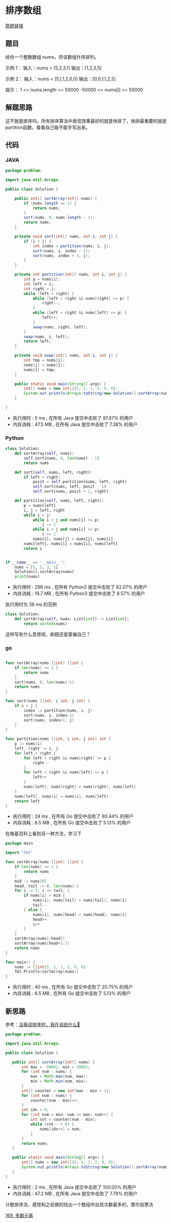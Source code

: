 # 排序数组

[原题链接](https://leetcode-cn.com/problems/sort-an-array/)

## 题目

给你一个整数数组 nums，将该数组升序排列。

示例 1：
输入：nums = [5,2,3,1]
输出：[1,2,3,5]

示例 2：
输入：nums = [5,1,1,2,0,0]
输出：[0,0,1,1,2,5]

提示：
1 <= nums.length <= 50000
-50000 <= nums[i] <= 50000

## 解题思路

这不就是排序吗，所有排序算法中表现效果最好的就是快排了，快排最重要的就是partition函数。看看自己能不能手写出来。

## 代码

### JAVA

```java
package problem;

import java.util.Arrays;

public class Solution {

    public int[] sortArray(int[] nums) {
        if (nums.length <= 1) {
            return nums;
        }
        sort(nums, 0, nums.length - 1);
        return nums;
    }

    private void sort(int[] nums, int i, int j) {
        if (i < j) {
            int index = partition(nums, i, j);
            sort(nums, i, index - 1);
            sort(nums, index + 1, j);
        }
    }

    private int partition(int[] nums, int i, int j) {
        int p = nums[i];
        int left = i;
        int right = j;
        while (left < right) {
            while (left < right && nums[right] >= p) {
                right--;
            }
            while (left < right && nums[left] <= p) {
                left++;
            }
            swap(nums, right, left);
        }
        swap(nums, i, left);
        return left;
    }

    private void swap(int[] nums, int i, int j) {
        int tmp = nums[j];
        nums[j] = nums[i];
        nums[i] = tmp;
    }

    public static void main(String[] args) {
        int[] nums = new int[]{5, 1, 1, 2, 0, 0};
        System.out.println(Arrays.toString(new Solution().sortArray(nums)));
    }

}
```

- 执行用时 : 5 ms , 在所有 Java 提交中击败了 97.87% 的用户 
- 内存消耗 : 47.5 MB , 在所有 Java 提交中击败了 7.38% 的用户

### Python

```python
class Solution:
    def sortArray(self, nums):
        self.sort(nums, 0, len(nums) - 1)
        return nums

    def sort(self, nums, left, right):
        if left < right:
            posit = self.partition(nums, left, right)
            self.sort(nums, left, posit - 1)
            self.sort(nums, posit + 1, right)

    def partition(self, nums, left, right):
        p = nums[left]
        i, j = left, right
        while i < j:
            while i < j and nums[j] >= p:
                j -= 1
            while i < j and nums[i] <= p:
                i += 1
            nums[i], nums[j] = nums[j], nums[i]
        nums[left], nums[i] = nums[i], nums[left]
        return i


if __name__ == '__main__':
    nums = [5, 2, 3, 1]
    Solution().sortArray(nums)
    print(nums)
```

- 执行用时 : 296 ms , 在所有 Python3 提交中击败了 62.07% 的用户 
- 内存消耗 : 19.7 MB , 在所有 Python3 提交中击败了 8.57% 的用户

执行用时为 36 ms 的范例

```python
class Solution:
    def sortArray(self, nums: List[int]) -> List[int]:
        return sorted(nums)
```

这样写有什么意思呢，刷题还是蒙骗自己？

### go

```go

func sortArray(nums []int) []int {
	if len(nums) <= 1 {
		return nums
	}
	sort(nums, 0, len(nums)-1)
	return nums
}

func sort(nums []int, i int, j int) {
	if i < j {
		index := partition(nums, i, j)
		sort(nums, i, index-1)
		sort(nums, index+1, j)
	}
}

func partition(nums []int, i int, j int) int {
	p := nums[i]
	left, right := i, j
	for left < right {
		for left < right && nums[right] >= p {
			right--
		}
		for left < right && nums[left] <= p {
			left++
		}
		nums[left], nums[right] = nums[right], nums[left]
	}
	nums[left], nums[i] = nums[i], nums[left]
	return left
}

```

- 执行用时 : 24 ms , 在所有 Go 提交中击败了 90.44% 的用户 
- 内存消耗 : 6.5 MB , 在所有 Go 提交中击败了 5.13% 的用户

在维基百科上看到另一种方法，学习下

```go
package main

import "fmt"

func sortArray(nums []int) []int {
	if len(nums) <= 1 {
		return nums
	}
	mid := nums[0]
	head, tail := 0, len(nums)-1
	for i := 1; i <= tail; {
		if nums[i] > mid {
			nums[i], nums[tail] = nums[tail], nums[i]
			tail--
		} else {
			nums[i], nums[head] = nums[head], nums[i]
			head++
			i++
		}
	}
	sortArray(nums[:head])
	sortArray(nums[head+1:])
	return nums
}

func main() {
	nums := []int{5, 1, 1, 2, 0, 0}
	fmt.Println(sortArray(nums))
}
```

- 执行用时 : 40 ms , 在所有 Go 提交中击败了 20.75% 的用户 
- 内存消耗 : 6.5 MB , 在所有 Go 提交中击败了 5.13% 的用户

## 新思路

参考：[当我谈排序时，我在谈些什么🤔](https://leetcode-cn.com/problems/sort-an-array/solution/dang-wo-tan-pai-xu-shi-wo-zai-tan-xie-shi-yao-by-s/)
 
 ```java
package problem;

import java.util.Arrays;

public class Solution {

    public int[] sortArray(int[] nums) {
        int max = -50001, min = 50001;
        for (int num : nums) {
            max = Math.max(num, max);
            min = Math.min(num, min);
        }
        int[] counter = new int[max - min + 1];
        for (int num : nums) {
            counter[num - min]++;
        }
        int idx = 0;
        for (int num = min; num <= max; num++) {
            int cnt = counter[num - min];
            while (cnt-- > 0) {
                nums[idx++] = num;
            }
        }
        return nums;
    }

    public static void main(String[] args) {
        int[] nums = new int[]{5, 1, 1, 2, 0, 0};
        System.out.println(Arrays.toString(new Solution().sortArray(nums)));
    }
}
```
 
- 执行用时 : 2 ms , 在所有 Java 提交中击败了 100.00% 的用户 
- 内存消耗 : 47.2 MB , 在所有 Java 提交中击败了 7.79% 的用户

计数排序法，感觉和之前做的找出一个数组中出现次数最多的，摩尔投票法

[169. 多数元素](https://leetcode-cn.com/problems/majority-element/)
